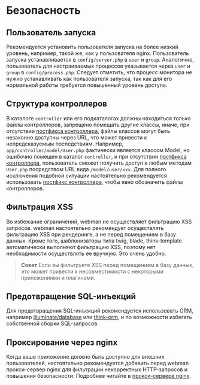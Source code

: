 # Безопасность

## Пользователь запуска
Рекомендуется установить пользователя запуска на более низкий уровень, например, такой же, как у пользователя nginx. Пользователь запуска устанавливается в `config/server.php` в `user` и `group`. Аналогично, пользователь для настраиваемых процессов указывается через `user` и `group` в `config/process.php`. Следует отметить, что процесс монитора не нужно устанавливать как пользователя запуска, так как для его нормальной работы требуется повышенный уровень доступа.

## Структура контроллеров
В каталоге `controller` или его подкаталогах должны находиться только файлы контроллеров, запрещено помещать другие классы, иначе, при отсутствии [постфикса контроллера](https://www.workerman.net/doc/webman/controller.html#%E6%8E%A7%E5%88%B6%E5%99%A8%E5%90%8E%E7%BC%80), файлы классов могут быть незаконно доступны через URL, что может привести к непредсказуемым последствиям. Например, `app/controller/model/User.php` фактически является классом Model, но ошибочно помещен в каталог `controller`, и при отсутствии [постфикса контроллера](https://www.workerman.net/doc/webman/controller.html#%E6%8E%A7%E5%88%B6%E5%99%A8%E5%90%8E%E7%BC%80), пользователь сможет получить доступ к любым методам `User.php` посредством URL вида `/model/user/xxx`. Для полного исключения подобной ситуации настоятельно рекомендуется использовать [постфикс контроллера](https://www.workerman.net/doc/webman/controller.html#%E6%8E%A7%E5%88%B6%E5%99%A8%E5%90%8E%E7%BC%80), чтобы явно обозначить файлы контроллеров.

## Фильтрация XSS
Во избежание ограничений, webman не осуществляет фильтрацию XSS запросов. webman настоятельно рекомендует осуществлять фильтрацию XSS при рендеринге, а не перед помещением в базу данных. Кроме того, шаблонизаторы типа twig, blade, think-template автоматически выполняют фильтрацию XSS, поэтому нет необходимости осуществлять ее вручную. Это очень удобно.

> **Совет**
> Если вы фильтруете XSS перед помещением в базу данных, это может привести к несовместимости с некоторыми приложениями и плагинами.

## Предотвращение SQL-инъекций
Для предотвращения SQL-инъекций рекомендуется использовать ORM, например [illuminate/database](https://www.workerman.net/doc/webman/db/tutorial.html) или [think-orm](https://www.workerman.net/doc/webman/db/thinkorm.html), и по возможности избегать собственной сборки SQL-запросов.

## Проксирование через nginx
Когда ваше приложение должно быть доступно для внешних пользователей, настоятельно рекомендуется добавить перед webman прокси-сервер nginx для фильтрации некорректных HTTP-запросов и повышения безопасности. Подробнее читайте в [прокси-сервере nginx](nginx-proxy.md).
